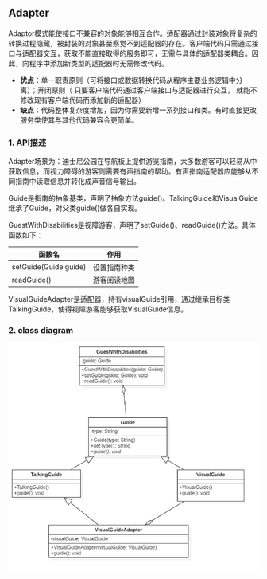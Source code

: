 ## Adapter

​	Adaptor模式能使接口不兼容的对象能够相互合作。适配器通过封装对象将复杂的转换过程隐藏，被封装的对象甚至察觉不到适配器的存在。客户端代码只需通过接口与适配器交互，获取不能直接取得的服务即可，无需与具体的适配器类耦合。因此，向程序中添加新类型的适配器时无需修改代码。

* **优点**：单一职责原则（可将接口或数据转换代码从程序主要业务逻辑中分离）；开闭原则（ 只要客户端代码通过客户端接口与适配器进行交互， 就能不修改现有客户端代码而添加新的适配器）
* **缺点**：代码整体复杂度增加，因为你需要新增一系列接口和类。有时直接更改服务类使其与其他代码兼容会更简单。 

### 1.  API描述

​	Adapter场景为：迪士尼公园在导航板上提供游览指南，大多数游客可以轻易从中获取信息，而视力障碍的游客则需要有声指南的帮助。有声指南适配器应能够从不同指南中读取信息并转化成声音信号输出。

​	Guide是指南的抽象基类，声明了抽象方法guide()。TalkingGuide和VisualGuide继承了Guide，对父类guide()做各自实现。

​	GuestWithDisabilities是视障游客，声明了setGuide()、readGuide()方法。具体函数如下：

| 函数名                | 作用         |
| --------------------- | ------------ |
| setGuide(Guide guide) | 设置指南种类 |
| readGuide()           | 游客阅读地图 |

​	VisualGuideAdapter是适配器，持有visualGuide引用，通过继承目标类TalkingGuide，使得视障游客能够获取VisualGuide信息。

### 2. class diagram

![adaptor](../../image/BlindHelpScene/Adapter.jpg)

